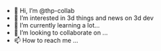 - 👋 Hi, I’m @thp-collab
- 👀 I’m interested in 3d things and news on 3d dev
- 🌱 I’m currently learning a lot...
- 💞️ I’m looking to collaborate on ...
- 📫 How to reach me ...

<!---
thp-collab/thp-collab is a ✨ special ✨ repository because its `README.md` (this file) appears on your GitHub profile.
You can click the Preview link to take a look at your changes.
--->
